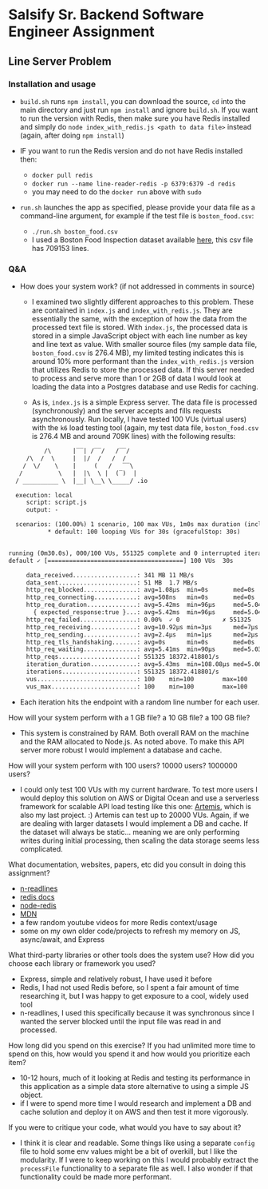 # Salsify Sr. Backend Software Engineer Assignment

## Line Server Problem

### Installation and usage

- `build.sh` runs `npm install`, you can download the source, `cd` into the main directory and just run `npm install` and ignore `build.sh`. If you want to run the version with Redis, then make sure you have Redis installed and simply do `node index_with_redis.js <path to data file>` instead (again, after doing `npm install`)

- IF you want to run the Redis version and do not have Redis installed then:

  - `docker pull redis`
  - `docker run --name line-reader-redis -p 6379:6379 -d redis`
  - you may need to do the `docker run` above with `sudo`

- `run.sh` launches the app as specified, please provide your data file as a command-line argument, for example if the test file is `boston_food.csv`:
  - `./run.sh boston_food.csv`
  - I used a Boston Food Inspection dataset available [here](https://data.boston.gov/dataset/03693648-2c62-4a2c-a4ec-48de2ee14e18/resource/4582bec6-2b4f-4f9e-bc55-cbaa73117f4c/download/tmplc21byhd.csv), this csv file has 709153 lines.

### Q&A

- How does your system work? (if not addressed in comments in source)

  - I examined two slightly different approaches to this problem. These are contained in `index.js` and `index_with_redis.js`. They are essentially the same, with the exception of how the data from the processed text file is stored. With `index.js`, the processed data is stored in a simple JavaScript object with each line number as key and line text as value. With smaller source files (my sample data file, `boston_food.csv` is 276.4 MB), my limited testing indicates this is around 10% more performant than the `index_with_redis.js` version that utilizes Redis to store the processed data. If this server needed to process and serve more than 1 or 2GB of data I would look at loading the data into a Postgres database and use Redis for caching.

  - As is, `index.js` is a simple Express server. The data file is processed (synchronously) and the server accepts and fills requests asynchronously. Run locally, I have tested 100 VUs (virtual users) with the `k6` load testing tool (again, my test data file, `boston_food.csv` is 276.4 MB and around 709K lines) with the following results:

```txt
          /\      |‾‾| /‾‾/   /‾‾/
     /\  /  \     |  |/  /   /  /
    /  \/    \    |     (   /   ‾‾\
   /          \   |  |\  \ |  (‾)  |
  / __________ \  |__| \__\ \_____/ .io

  execution: local
     script: script.js
     output: -

  scenarios: (100.00%) 1 scenario, 100 max VUs, 1m0s max duration (incl. graceful stop):
           * default: 100 looping VUs for 30s (gracefulStop: 30s)


running (0m30.0s), 000/100 VUs, 551325 complete and 0 interrupted iterations
default ✓ [======================================] 100 VUs  30s

     data_received..................: 341 MB 11 MB/s
     data_sent......................: 51 MB  1.7 MB/s
     http_req_blocked...............: avg=1.08µs  min=0s       med=0s     max=5.09ms  p(90)=1µs    p(95)=1µs
     http_req_connecting............: avg=508ns   min=0s       med=0s     max=3.31ms  p(90)=0s     p(95)=0s
     http_req_duration..............: avg=5.42ms  min=96µs     med=5.04ms max=33.03ms p(90)=7.1ms  p(95)=7.69ms
       { expected_response:true }...: avg=5.42ms  min=96µs     med=5.04ms max=33.03ms p(90)=7.1ms  p(95)=7.69ms
     http_req_failed................: 0.00%  ✓ 0            ✗ 551325
     http_req_receiving.............: avg=10.92µs min=3µs      med=7µs    max=9.58ms  p(90)=11µs   p(95)=13µs
     http_req_sending...............: avg=2.4µs   min=1µs      med=2µs    max=6.73ms  p(90)=3µs    p(95)=3µs
     http_req_tls_handshaking.......: avg=0s      min=0s       med=0s     max=0s      p(90)=0s     p(95)=0s
     http_req_waiting...............: avg=5.41ms  min=90µs     med=5.03ms max=33.02ms p(90)=7.08ms p(95)=7.67ms
     http_reqs......................: 551325 18372.418801/s
     iteration_duration.............: avg=5.43ms  min=108.08µs med=5.06ms max=33.12ms p(90)=7.12ms p(95)=7.71ms
     iterations.....................: 551325 18372.418801/s
     vus............................: 100    min=100        max=100
     vus_max........................: 100    min=100        max=100
```

- Each iteration hits the endpoint with a random line number for each user.

How will your system perform with a 1 GB file? a 10 GB file? a 100 GB file?

- This system is constrained by RAM. Both overall RAM on the machine and the RAM allocated to Node.js. As noted above. To make this API server more robust I would implement a database and cache.

How will your system perform with 100 users? 10000 users? 1000000 users?

- I could only test 100 VUs with my current hardware. To test more users I would deploy this solution on AWS or Digital Ocean and use a serverless framework for scalable API load testing like this one: [Artemis](https://artemis-load-testing.github.io/), which is also my last project. :) Artemis can test up to 20000 VUs. Again, if we are dealing with larger datasets I would implement a DB and cache. If the dataset will always be static... meaning we are only performing writes during initial processing, then scaling the data storage seems less complicated.

What documentation, websites, papers, etc did you consult in doing this assignment?

- [n-readlines](https://www.npmjs.com/package/n-readlines)
- [redis docs](https://redis.io/docs/)
- [node-redis](https://github.com/redis/node-redis)
- [MDN](https://developer.mozilla.org/en-US/)
- a few random youtube videos for more Redis context/usage
- some on my own older code/projects to refresh my memory on JS, async/await, and Express

What third-party libraries or other tools does the system use? How did you choose each library or framework you used?

- Express, simple and relatively robust, I have used it before
- Redis, I had not used Redis before, so I spent a fair amount of time researching it, but I was happy to get exposure to a cool, widely used tool
- n-readlines, I used this specifically because it was synchronous since I wanted the server blocked until the input file was read in and processed.

How long did you spend on this exercise? If you had unlimited more time to spend on this, how would you spend it and how would you prioritize each item?

- 10-12 hours, much of it looking at Redis and testing its performance in this application as a simple data store alternative to using a simple JS object.
- if I were to spend more time I would research and implement a DB and cache solution and deploy it on AWS and then test it more vigorously.

If you were to critique your code, what would you have to say about it?

- I think it is clear and readable. Some things like using a separate `config` file to hold some env values might be a bit of overkill, but I like the modularity. If I were to keep working on this I would probably extract the `processFile` functionality to a separate file as well. I also wonder if that functionality could be made more performant.
